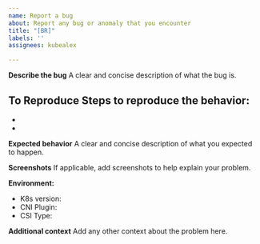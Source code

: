 ```yaml
---
name: Report a bug
about: Report any bug or anomaly that you encounter
title: "[BR]"
labels: ''
assignees: kubealex

---
```


**Describe the bug**
A clear and concise description of what the bug is.

**To Reproduce**
Steps to reproduce the behavior:
- 
- 
- 

**Expected behavior**
A clear and concise description of what you expected to happen.

**Screenshots**
If applicable, add screenshots to help explain your problem.

**Environment:**
 - K8s version:
 - CNI Plugin:
 - CSI Type:

**Additional context**
Add any other context about the problem here.
